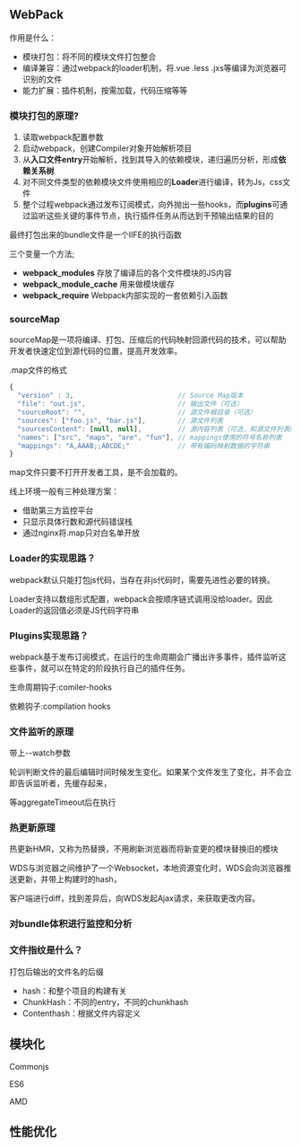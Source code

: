 ## WebPack

作用是什么：

- 模块打包：将不同的模块文件打包整合
- 编译兼容：通过webpack的loader机制，将.vue .less .jxs等编译为浏览器可识别的文件
- 能力扩展：插件机制，按需加载，代码压缩等等

### 模块打包的原理?

1. 读取webpack配置参数
2. 启动webpack，创建Compiler对象开始解析项目
3. 从**入口文件entry**开始解析，找到其导入的依赖模块，递归遍历分析，形成**依赖关系树**
4. 对不同文件类型的依赖模块文件使用相应的**Loader**进行编译，转为Js，css文件
5. 整个过程webpack通过发布订阅模式，向外抛出一些hooks，而**plugins**可通过监听这些关键的事件节点，执行插件任务从而达到干预输出结果的目的

最终打包出来的bundle文件是一个IIFE的执行函数

三个变量一个方法;

- **webpack_modules** 存放了编译后的各个文件模块的JS内容
- __webpack_module_cache__  用来做模块缓存
- __webpack_require__   Webpack内部实现的一套依赖引入函数

### sourceMap

sourceMap是一项将编译、打包、压缩后的代码映射回源代码的技术，可以帮助开发者快速定位到源代码的位置，提高开发效率。

.map文件的格式

```js
{
  "version" : 3,                          // Source Map版本
  "file": "out.js",                       // 输出文件（可选）
  "sourceRoot": "",                       // 源文件根目录（可选）
  "sources": ["foo.js", "bar.js"],        // 源文件列表
  "sourcesContent": [null, null],         // 源内容列表（可选，和源文件列表顺序一致）
  "names": ["src", "maps", "are", "fun"], // mappings使用的符号名称列表
  "mappings": "A,AAAB;;ABCDE;"            // 带有编码映射数据的字符串
}
```

map文件只要不打开开发者工具，是不会加载的。

线上环境一般有三种处理方案：

- 借助第三方监控平台
- 只显示具体行数和源代码错误栈
- 通过nginx将.map只对白名单开放

### Loader的实现思路？

webpack默认只能打包js代码，当存在非js代码时，需要先进性必要的转换。

Loader支持以数组形式配置，webpack会按顺序链式调用没给loader。因此Loader的返回值必须是JS代码字符串

### Plugins实现思路？

webpack基于发布订阅模式，在运行的生命周期会广播出许多事件，插件监听这些事件，就可以在特定的阶段执行自己的插件任务。

生命周期钩子:comiler-hooks

依赖钩子:compilation hooks

### 文件监听的原理

带上--watch参数

轮训判断文件的最后编辑时间时候发生变化。如果某个文件发生了变化，并不会立即告诉监听者，先缓存起来，

等aggregateTimeout后在执行

### 热更新原理

热更新HMR，又称为热替换，不用刷新浏览器而将新变更的模块替换旧的模块

WDS与浏览器之间维护了一个Websocket，本地资源变化时，WDS会向浏览器推送更新，并带上构建时的hash，

客户端进行diff，找到差异后，向WDS发起Ajax请求，来获取更改内容。

### 对bundle体积进行监控和分析

### 文件指纹是什么？

打包后输出的文件名的后缀

- hash：和整个项目的构建有关
- ChunkHash：不同的entry，不同的chunkhash
- Contenthash：根据文件内容定义

## 模块化

Commonjs

ES6

AMD

## 性能优化